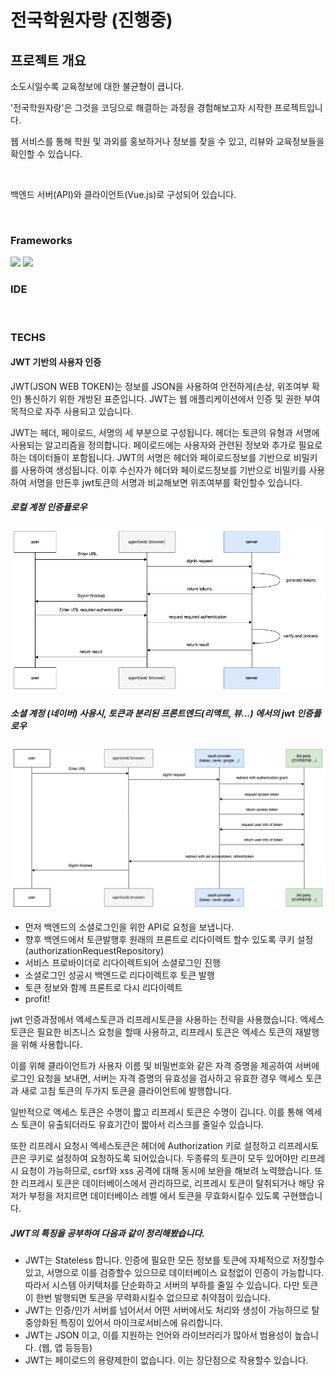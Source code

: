 # 전국학원자랑 (진행중)

## 프로젝트 개요
소도시일수록 교육정보에 대한 불균형이 큽니다.

'전국학원자랑'은 그것을 코딩으로 해결하는 과정을 경험해보고자 시작한 프로젝트입니다.

웹 서비스를 통해 학원 및 과외를 홍보하거나 정보를 찾을 수 있고, 리뷰와 교육정보들을 확인할 수 있습니다.

<br>

백엔드 서버(API)와 클라이언트(Vue.js)로 구성되어 있습니다.

<br>

### Frameworks

<img src="https://img.shields.io/badge/Spring Boot-6DB33F?style=flat-square&logo=Spring Boot&logoColor=white"/> <img src="https://img.shields.io/badge/Vue.js-4FC08D?style=flat-square&logo=Vue.js&logoColor=white"/> 


### IDE

<img alt="" src ="https://img.shields.io/badge/VSCode-007ACC.svg?&style=flat&logo=Visual Studio Code&logoColor=white"/> <img alt="" src ="https://img.shields.io/badge/IntelliJ-000000.svg?&style=flat&logo=IntelliJ IDEA&logoColor=white"/>

### TECHS
#### JWT 기반의 사용자 인증
JWT(JSON WEB TOKEN)는 정보를 JSON을 사용하여 안전하게(손상, 위조여부 확인) 통신하기 위한 개방된 표준입니다. JWT는 웹 애플리케이션에서 인증 및 권한 부여 목적으로 자주 사용되고 있습니다.

JWT는 헤더, 페이로드, 서명의 세 부분으로 구성됩니다. 헤더는 토큰의 유형과 서명에 사용되는 알고리즘을 정의합니다. 페이로드에는 사용자와 관련된 정보와 추가로 필요로 하는 데이터들이 포함됩니다. JWT의 서명은 헤더와 페이로드정보를 기반으로 비밀키를 사용하여 생성됩니다. 이후 수신자가 헤더와 페이로드정보를 기반으로 비밀키를 사용하여 서명을 만든후 jwt토큰의 서명과 비교해보면 위조여부를 확인할수 있습니다.

##### 로컬 계정 인증플로우
![Github_Logo](./docs/jwt-workflow1.png)  

##### 소셜 계정 (네이버) 사용시, 토큰과 분리된 프론트엔드(리액트, 뷰...) 에서의 jwt 인증플로우
![Github_Logo](./docs/jwt-workflow2.png)
- 먼저 백엔드의 소셜로그인을 위한 API로 요청을 보냅니다.
- 향후 백엔드에서 토큰발행후 원래의 프론트로 리다이렉트 할수 있도록 쿠키 설정 (authorizationRequestRepository)
- 서비스 프로바이더로 리다이렉트되어 소셜로그인 진행
- 소셜로그인 성공시 백엔드로 리다이렉트후 토큰 발행
- 토큰 정보와 함께 프론트로 다시 리다이렉트
- profit!

jwt 인증과정에서 엑세스토큰과 리프레시토큰을 사용하는 전략을 사용했습니다. 엑세스 토큰은 필요한 비즈니스 요청을 할때 사용하고, 리프레시 토큰은 엑세스 토큰의 재발행을 위해 사용합니다.

이를 위해 클라이언트가 사용자 이름 및 비밀번호와 같은 자격 증명을 제공하여 서버에 로그인 요청을 보내면, 서버는 자격 증명의 유효성을 검사하고 유효한 경우 액세스 토큰과 새로 고침 토큰의 두가지 토큰을 클라이언트에 발행합니다.

일반적으로 액세스 토큰은 수명이 짧고 리프레시 토큰은 수명이 깁니다. 이를 통해 엑세스 토큰이 유출되더라도 유효기간이 짧아서 리스크를 줄일수 있습니다.

또한 리프레시 요청시 엑세스토큰은 헤더에 Authorization 키로 설정하고 리프레시토큰은 쿠키로 설정하여 요청하도록 되어있습니다. 두종류의 토큰이 모두 있어야만 리프레시 요청이 가능하므로, csrf와 xss 공격에 대해 동시에 보완을 해보려 노력했습니다. 또한 리프레시 토큰은 데이터베이스에서 관리하므로, 리프레시 토큰이 탈취되거나 해당 유저가 부정을 저지르면 데이터베이스 레벨 에서 토큰을 무효화시킬수 있도록 구현했습니다.

##### JWT의 특징을 공부하여 다음과 같이 정리해봤습니다.
- JWT는 Stateless 합니다. 인증에 필요한 모든 정보를 토큰에 자체적으로 저장할수 있고, 서명으로 이를 검증할수 있으므로 데이터베이스 요청없이 인증이 가능합니다. 따라서 시스템 아키텍처를 단순화하고 서버의 부하를 줄일 수 있습니다. 다만 토큰이 한번 발행되면 토큰을 무력화시킬수 없으므로 취약점이 있습니다.
- JWT는 인증/인가 서버를 넘어서서 어떤 서버에서도 처리와 생성이 가능하므로 탈중앙화된 특징이 있어서 마이크로서비스에 유리합니다.
- JWT는 JSON 이고, 이를 지원하는 언어와 라이브러리가 많아서 범용성이 높습니다. (웹, 앱 등등등)
- JWT는 페이로드의 용량제한이 없습니다. 이는 장단점으로 작용할수 있습니다.
